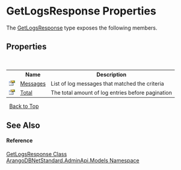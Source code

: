 # GetLogsResponse Properties
 

The <a href="d2570de9-9199-9832-933e-0d68e7d5f893">GetLogsResponse</a> type exposes the following members.


## Properties
&nbsp;<table><tr><th></th><th>Name</th><th>Description</th></tr><tr><td>![Public property](media/pubproperty.gif "Public property")</td><td><a href="6152548f-c0cd-59fd-2444-61e13c628a14">Messages</a></td><td>
List of log messages that matched the criteria</td></tr><tr><td>![Public property](media/pubproperty.gif "Public property")</td><td><a href="28d2ca5f-eb83-e228-515d-0aa16a85f82c">Total</a></td><td>
The total amount of log entries before pagination</td></tr></table>&nbsp;
<a href="#getlogsresponse-properties">Back to Top</a>

## See Also


#### Reference
<a href="d2570de9-9199-9832-933e-0d68e7d5f893">GetLogsResponse Class</a><br /><a href="09a5369e-c1cb-35e0-2a36-7817d39ab37d">ArangoDBNetStandard.AdminApi.Models Namespace</a><br />